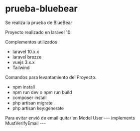 # prueba-bluebear
Se realiza la prueba de BlueBear

Proyecto realizado en laravel 10 

Complementos utilizados
- laravel 10.x.x
- laravel brezze
- vuejs 3.x.x
- Tailwind 


Comandos para levantamiento del Proyecto.

  - npm install 
  - npm run dev o npm run build  
  - composer install
  - php artisan migrate
  - php artisan key:generate
    
Para evitar envió de email quitar en Model User 
    --- implements MustVerifyEmail ---
 

